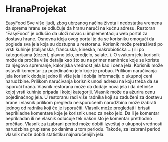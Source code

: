 # HranaProjekat
EasyFood Sve više ljudi, zbog ubrzanog načina života i nedostatka vremena da sprema hranu se odlučuje da hranu naruči na kućnu adresu. Restoran “EasyFood” je odlučio da uloži novac u implementaciju web portal za dostavu hrane. Osnovna ideja ovog portal je da se korisniku omogući da pogleda sva jela koja su dostupna u restoranu. Korisnik može pretraživati po vrsti kuhinje (italijanska, francuska, kineska, makrobiotička ...) ili po kategorijama (dezert, glavno jelo, predjelo, salate..). O svakom jelu korisnik može da pročita više detalja kao što su na primer namirnice koje se koriste za njegovo spremanje, kalorijska vrednost jela kao i cena jela. Korisnik može ostaviti komentar za pojedinačno jelo koje je probao. Prilikom naručivanja jela korisnik dodaje jedno ili više jela i dobija informaciju o ukupnoj ceni narudžbine. Prilikom naručivanja korisnik unosi adresu na koju treba da se isporuči hrana. Vlasnik restorana može da dodaje nova jela i da definiše kojoj vrsti kuhinje pripada i kojoj kategoriji. Vlasnik može da ažurira cenu pojedinačnog jela. U restoranu radi više radnika koji su zaduženi za dostavu hrane i vlasnik prilikom pregleda neisporučenih narudžbina može izabrati jednog od radnika koji će je isporučiti. Vlasnik može pregledati i brisati neprikladne komentare koje je korisnik uneo za neko jelo. Da li je komentar neprikladan ili ne vlasnik odlučuje tek nakon što je komentar prethodno pročitao. Vlasnik za izabrani period može dobiti izveštaj o ukupnoj vrednosti narudzbina grupisane po danima u tom periodu. Takođe, za izabrani period vlasnik može dobiti statistiku najnaručenijih jela.
